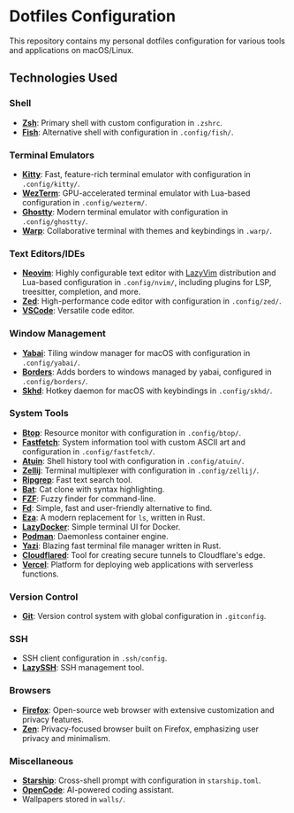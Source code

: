 # Dotfiles Configuration

This repository contains my personal dotfiles configuration for various tools and applications on macOS/Linux.

## Technologies Used

### Shell

- **[Zsh](https://zsh.sourceforge.io/)**: Primary shell with custom configuration in `.zshrc`.
- **[Fish](https://fishshell.com/)**: Alternative shell with configuration in `.config/fish/`.

### Terminal Emulators

- **[Kitty](https://sw.kovidgoyal.net/kitty/)**: Fast, feature-rich terminal emulator with configuration in `.config/kitty/`.
- **[WezTerm](https://wezfurlong.org/wezterm/)**: GPU-accelerated terminal emulator with Lua-based configuration in `.config/wezterm/`.
- **[Ghostty](https://ghostty.org/)**: Modern terminal emulator with configuration in `.config/ghostty/`.
- **[Warp](https://warp.dev/)**: Collaborative terminal with themes and keybindings in `.warp/`.

### Text Editors/IDEs

- **[Neovim](https://neovim.io/)**: Highly configurable text editor with [LazyVim](https://www.lazyvim.org/) distribution and Lua-based configuration in `.config/nvim/`, including plugins for LSP, treesitter, completion, and more.
- **[Zed](https://zed.dev/)**: High-performance code editor with configuration in `.config/zed/`.
- **[VSCode](https://code.visualstudio.com/)**: Versatile code editor.

### Window Management

- **[Yabai](https://github.com/koekeishiya/yabai)**: Tiling window manager for macOS with configuration in `.config/yabai/`.
- **[Borders](https://github.com/FelixKratz/JankyBorders)**: Adds borders to windows managed by yabai, configured in `.config/borders/`.
- **[Skhd](https://github.com/koekeishiya/skhd)**: Hotkey daemon for macOS with keybindings in `.config/skhd/`.

### System Tools

- **[Btop](https://github.com/aristocratos/btop)**: Resource monitor with configuration in `.config/btop/`.
- **[Fastfetch](https://github.com/fastfetch-cli/fastfetch)**: System information tool with custom ASCII art and configuration in `.config/fastfetch/`.
- **[Atuin](https://atuin.sh/)**: Shell history tool with configuration in `.config/atuin/`.
- **[Zellij](https://zellij.dev/)**: Terminal multiplexer with configuration in `.config/zellij/`.
- **[Ripgrep](https://github.com/BurntSushi/ripgrep)**: Fast text search tool.
- **[Bat](https://github.com/sharkdp/bat)**: Cat clone with syntax highlighting.
- **[FZF](https://github.com/junegunn/fzf)**: Fuzzy finder for command-line.
- **[Fd](https://github.com/sharkdp/fd)**: Simple, fast and user-friendly alternative to find.
- **[Eza](https://eza.rocks)**: A modern replacement for `ls`, written in Rust.
- **[LazyDocker](https://github.com/jesseduffield/lazydocker)**: Simple terminal UI for Docker.
- **[Podman](https://podman.io/)**: Daemonless container engine.
- **[Yazi](https://yazi-rs.github.io/)**: Blazing fast terminal file manager written in Rust.
- **[Cloudflared](https://developers.cloudflare.com/cloudflare-one/connections/connect-apps/install-and-setup/tunnel-guide/)**: Tool for creating secure tunnels to Cloudflare's edge.
- **[Vercel](https://vercel.com/)**: Platform for deploying web applications with serverless functions.

### Version Control

- **[Git](https://git-scm.com/)**: Version control system with global configuration in `.gitconfig`.

### SSH

- SSH client configuration in `.ssh/config`.
- **[LazySSH](https://github.com/MohamedElashri/lazyssh)**: SSH management tool.

### Browsers

- **[Firefox](https://www.mozilla.org/en-US/firefox/)**: Open-source web browser with extensive customization and privacy features.
- **[Zen](https://zen-browser.app/)**: Privacy-focused browser built on Firefox, emphasizing user privacy and minimalism.

### Miscellaneous

- **[Starship](https://starship.rs/)**: Cross-shell prompt with configuration in `starship.toml`.
- **[OpenCode](https://opencode.ai/)**: AI-powered coding assistant.
- Wallpapers stored in `walls/`.
